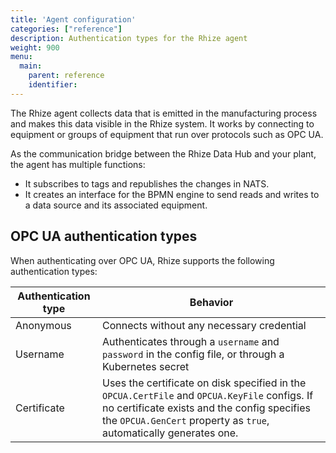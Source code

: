 ```yaml
---
title: 'Agent configuration'
categories: ["reference"]
description: Authentication types for the Rhize agent
weight: 900
menu:
  main:
    parent: reference
    identifier:
---
```


The Rhize agent collects data that is emitted in the manufacturing process and makes this data visible in the Rhize system.
It works by connecting to equipment or groups of equipment that run over protocols such as OPC UA.

As the communication bridge between the Rhize Data Hub and your plant, the agent has multiple functions:
- It subscribes to tags and republishes the changes in NATS.
- It creates an interface for the BPMN engine to send reads and writes to a data source and its associated equipment.

## OPC UA authentication types

 When authenticating over OPC UA, Rhize supports the following authentication types:

| Authentication type | Behavior                                                                                                                                                                                       |
|---------------------|------------------------------------------------------------------------------------------------------------------------------------------------------------------------------------------------|
| Anonymous           | Connects without any necessary credential                                                                                                                                                      |
| Username            | Authenticates through a `username` and `password` in the config file, or through a Kubernetes secret                                                                                                                           |
| Certificate         | Uses the certificate on disk specified in the  `OPCUA.CertFile` and `OPCUA.KeyFile` configs. If no certificate exists and the config specifies the `OPCUA.GenCert` property as `true`, automatically generates one. |
